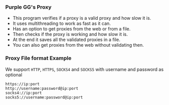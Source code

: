 ### Purple GG's Proxy
- This program verifies if a proxy is a valid proxy and how slow it is.
- It uses multithreading to work as fast as it can.
- Has an option to get proxies from the web or from a file.
- Then checks if the proxy is working and how slow it is.
- At the end it saves all the validated proxies in a file.
- You can also get proxies from the web without validating then.

### Proxy File format Example
We support `HTTP`, `HTTPS`, `SOCKS4` and `SOCKS5` with username and password as optional
```
https://ip:port
http://username:password@ip:port
socks4://ip:port
socks5://username:password@ip:port
```


